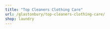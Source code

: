 ```yaml
---
title: "Top Cleaners Clothing Care"
url: /glastonbury/top-cleaners-clothing-care/
shop: laundry
---
```

